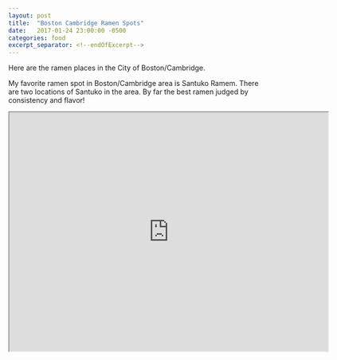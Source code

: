 ```yaml
---
layout: post
title:  "Boston Cambridge Ramen Spots"
date:   2017-01-24 23:00:00 -0500
categories: food
excerpt_separator: <!--endOfExcerpt-->
---
```


Here are the ramen places in the City of Boston/Cambridge. 

My favorite ramen spot in Boston/Cambridge area is Santuko Ramem. There are two locations of Santuko in the area. By far the best ramen judged by consistency and flavor!

<iframe src="https://www.google.com/maps/d/embed?mid=1Cusix_2Z8vwBmELW5pW2ehLKrBw&hl=en" width="640" height="480"></iframe>

<!--endOfExcerpt-->